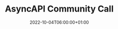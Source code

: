 ---
title: 'AsyncAPI Community Call'
type: COMMUNITY CALL
description: 'Join us for our upcoming community call to see what’s on our roadmap, early feature demos and product updates from our engineering team.
'
weight: 1
cover: https://cdn.dribbble.com/users/499731/screenshots/6648311/viceland_assets.png
date: 2022-10-04T06:00:00+01:00
---